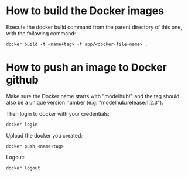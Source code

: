 # How to build the Docker images

Execute the docker build command from the parent directory of this one,
with the following command:

```
docker build -t <name+tag> -f app/<docker-file-name> .
```

# How to push an image to Docker github

Make sure the Docker name starts with "modelhub/" and the tag should also be
a unique version number (e.g. "modelhub/release:1.2.3").

Then login to docker with your credentials:
```
docker login
```

Upload the docker you created:
```
docker push <name+tag>
```

Logout:
```
docker logout
```

